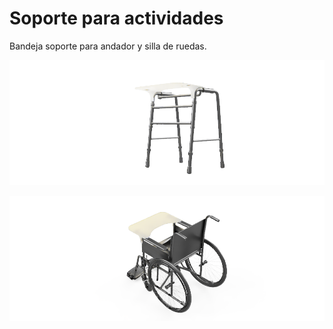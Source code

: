 # Soporte para actividades

Bandeja soporte para andador y silla de ruedas.

![Andador](img/andador.png)

![Silla de ruedas](img/silla-de-ruedas.png)
